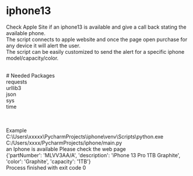 # iphone13
Check Apple Site if an iphone13 is available and give a call back stating the available phone. 
<br>
The script connects to apple website and once the page open purchase for any device it will alert the user. 
<br>
The script can be easily customized to send the alert for a specific iphone model/capacity/color.
<br>

<br>
# Needed Packages
<br>
requests
<br>
urllib3
<br>
json
<br>
sys
<br>
time
<br>
<br>
<br>

Example 
<br>
C:\Users\xxxxx\PycharmProjects\iphone\venv\Scripts\python.exe C:/Users/xxxx/PycharmProjects/iphone/main.py
<br>
an Iphone is available Please check the web page
<br>
{'partNumber': 'MLVV3AA/A', 'description': 'iPhone 13 Pro 1TB Graphite', 'color': 'Graphite', 'capacity': '1TB'}
<br>
Process finished with exit code 0
